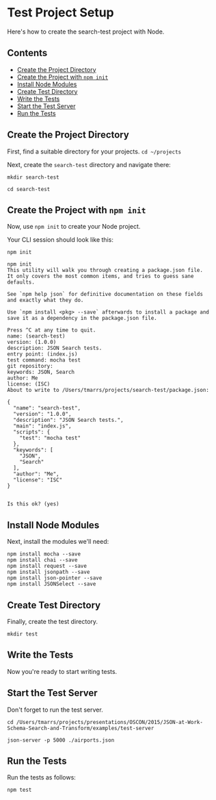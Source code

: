 Test Project Setup
==================
Here's how to create the search-test project with Node.


## Contents
- [Create the Project Directory](#create-the-project-directory)
- [Create the Project with `npm init`](#create-the-project-with-npm-init)
- [Install Node Modules](#install-node-modules)
- [Create Test Directory](#create-test-directory)
- [Write the Tests](#write-the-tests)
- [Start the Test Server](#start-the-test-server)
- [Run the Tests](#run-the-tests)


## Create the Project Directory
First, find a suitable directory for your projects.
`cd ~/projects`

Next, create the `search-test` directory and navigate there:
```
mkdir search-test

cd search-test
```

## Create the Project with `npm init`
Now, use `npm init` to create your Node project.

Your CLI session should look like this:
```
npm init

npm init
This utility will walk you through creating a package.json file.
It only covers the most common items, and tries to guess sane defaults.

See `npm help json` for definitive documentation on these fields
and exactly what they do.

Use `npm install <pkg> --save` afterwards to install a package and
save it as a dependency in the package.json file.

Press ^C at any time to quit.
name: (search-test)
version: (1.0.0)
description: JSON Search tests.
entry point: (index.js)
test command: mocha test
git repository:
keywords: JSON, Search
author: Me
license: (ISC)
About to write to /Users/tmarrs/projects/search-test/package.json:

{
  "name": "search-test",
  "version": "1.0.0",
  "description": "JSON Search tests.",
  "main": "index.js",
  "scripts": {
    "test": "mocha test"
  },
  "keywords": [
    "JSON",
    "Search"
  ],
  "author": "Me",
  "license": "ISC"
}


Is this ok? (yes)
```

## Install Node Modules
Next, install the modules we'll need:
```
npm install mocha --save
npm install chai --save
npm install request --save
npm install jsonpath --save
npm install json-pointer --save 
npm install JSONSelect --save 
```

## Create Test Directory
Finally, create the test directory.
```
mkdir test
```

## Write the Tests
Now you're ready to start writing tests.


## Start the Test Server
Don't forget to run the test server.
```
cd /Users/tmarrs/projects/presentations/OSCON/2015/JSON-at-Work-Schema-Search-and-Transform/examples/test-server

json-server -p 5000 ./airports.json
```


## Run the Tests
Run the tests as follows:
```
npm test
```